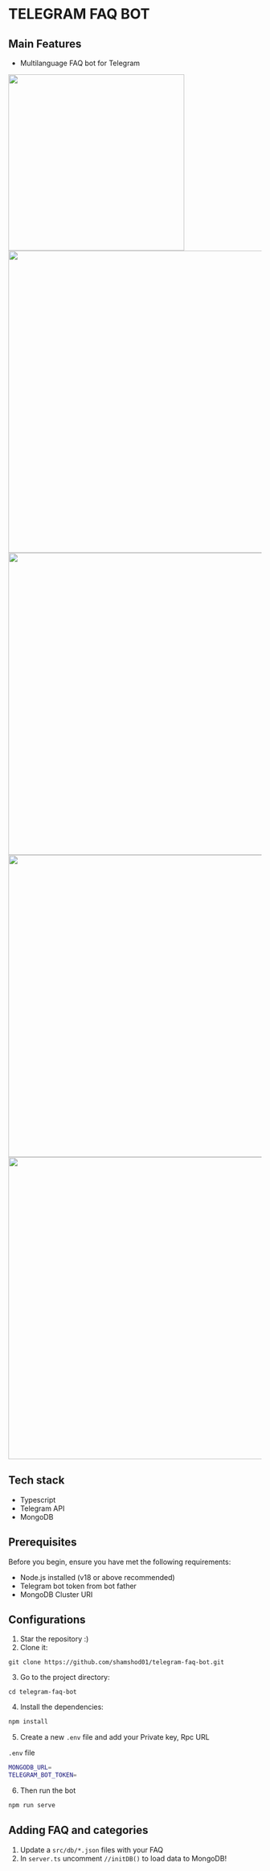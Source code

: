 # TELEGRAM FAQ BOT

## Main Features
- Multilanguage FAQ bot for Telegram

<img src="https://github.com/user-attachments/assets/b13f0042-95aa-4b52-a79d-19f8d2346fd9" width="350px"/>
<img src="https://github.com/user-attachments/assets/b4a01984-556a-46cd-9275-1d0d17316c80" height="600px"/>
<img src="https://github.com/user-attachments/assets/d9ed7471-7c60-4b5b-9693-fc4f6ececfcb" height="600px"/>
<img src="https://github.com/user-attachments/assets/0369e189-a013-4455-9eda-66a251fe8449" height="600px"/>
<img src="https://github.com/user-attachments/assets/756417eb-4e7e-4c17-998f-18dd5f297205" height="600px"/>


## Tech stack
- Typescript
- Telegram API
- MongoDB

## Prerequisites

Before you begin, ensure you have met the following requirements:
- Node.js installed (v18 or above recommended)
- Telegram bot token from bot father
- MongoDB Cluster URI

## Configurations

1. Star the repository :)
2. Clone it:
```shell
git clone https://github.com/shamshod01/telegram-faq-bot.git
```
3. Go to the project directory:
```shell
cd telegram-faq-bot
```
4. Install the dependencies:
```sh
npm install
```
5. Create a new `.env` file and add your Private key, Rpc URL

`.env` file
```sh
MONGODB_URL=
TELEGRAM_BOT_TOKEN=
```
6. Then run the bot
```sh
npm run serve
```

## Adding FAQ and categories
1. Update a `src/db/*.json` files with your FAQ
2. In `server.ts` uncomment `//initDB()` to load data to MongoDB!
